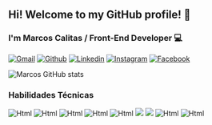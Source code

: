 ## Hi! Welcome to my GitHub profile! 👋
### I'm Marcos Calitas / Front-End Developer 💻

[![Gmail ](https://img.shields.io/badge/-Gmail-%23333?style=for-the-badge&logo=Gmail&logoColor=white)](mailto:marcoscalitas@gmail.com)
[![Github](https://img.shields.io/badge/GitHub-100000?style=for-the-badge&logo=github&logoColor=white)](https://github.com/marcoscalitas)
[![Linkedin](https://img.shields.io/badge/LinkedIn-0077B5?style=for-the-badge&logo=linkedin&logoColor=white)](https://www.linkedin.com/in/marcos-calitas/)
[![Instagram](https://img.shields.io/badge/Instagram-E4405F?style=for-the-badge&logo=instagram&logoColor=white)](https://www.instagram.com/marcoscalitas_official/)
[![Facebook](https://img.shields.io/badge/Facebook-1877F2?style=for-the-badge&logo=facebook&logoColor=white)](https://www.facebook.com/marcoscalitas)

![Marcos GitHub stats](https://github-readme-stats.vercel.app/api?username=marcoscalitas&show_icons=true&theme=radical)

### Habilidades Técnicas 
<div style="display: inline-block">
<img src="https://img.shields.io/badge/HTML5-E34F26?style=for-the-badge&logo=html5&logoColor=white" alt="Html" aline="center">
<img src="https://img.shields.io/badge/CSS3-1572B6?style=for-the-badge&logo=css3&logoColor=white" alt="Html" aline="center">
  
<img src="https://img.shields.io/badge/Bootstrap-563D7C?style=for-the-badge&logo=bootstrap&logoColor=white" alt="Html" aline="center">
<img src="https://img.shields.io/badge/JavaScript-F7DF1E?style=for-the-badge&logo=javascript&logoColor=black" alt="Html" aline="center">
<img src="https://img.shields.io/badge/jQuery-0769AD?style=for-the-badge&logo=jquery&logoColor=white" alt="Html" aline="center">
<img src="https://img.shields.io/badge/Python-14354C?style=for-the-badge&logo=python&logoColor=white" />
<img src="https://img.shields.io/badge/Django-092E20?style=for-the-badge&logo=django&logoColor=white" />
<img src="https://img.shields.io/badge/PHP-777BB4?style=for-the-badge&logo=php&logoColor=white" alt="Html" aline="center">
<img src="https://img.shields.io/badge/MySQL-005C84?style=for-the-badge&logo=mysql&logoColor=white" alt="Html" aline="center">
</div>

